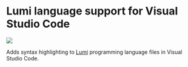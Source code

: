 # Lumi language support for Visual Studio Code

[![](https://vsmarketplacebadge.apphb.com/version/meircif.lumi.svg)](https://marketplace.visualstudio.com/items?itemName=meircif.lumi)

Adds syntax highlighting to [Lumi](http://lumi-lang.readthedocs.io/)
programming language files in Visual Studio Code.
